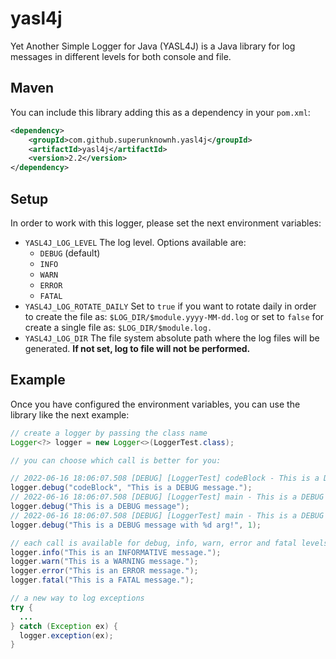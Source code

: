 # yasl4j

Yet Another Simple Logger for Java (YASL4J) is a Java library for log messages in different levels for both console and file.

## Maven

You can include this library adding this as a dependency in your `pom.xml`:

```xml
<dependency>
    <groupId>com.github.superunknownh.yasl4j</groupId>
    <artifactId>yasl4j</artifactId>
    <version>2.2</version>
</dependency>
```

## Setup

In order to work with this logger, please set the next environment variables: 

  - `YASL4J_LOG_LEVEL` The log level. Options available are:
    - `DEBUG` (default) 
    - `INFO`
    - `WARN` 
    - `ERROR`
    - `FATAL`
  - `YASL4J_LOG_ROTATE_DAILY` Set to `true` if you want to rotate daily in order to create the file as: `$LOG_DIR/$module.yyyy-MM-dd.log` or set to `false` for create a single file as: `$LOG_DIR/$module.log.`
  - `YASL4J_LOG_DIR` The file system absolute path where the log files will be generated. <b>If not set, log to file will not be performed.</b>

## Example

Once you have configured the environment variables, you can use the library like the next example:

```java
// create a logger by passing the class name
Logger<?> logger = new Logger<>(LoggerTest.class);

// you can choose which call is better for you:

// 2022-06-16 18:06:07.508 [DEBUG] [LoggerTest] codeBlock - This is a DEBUG message.
logger.debug("codeBlock", "This is a DEBUG message.");
// 2022-06-16 18:06:07.508 [DEBUG] [LoggerTest] main - This is a DEBUG message.
logger.debug("This is a DEBUG message");
// 2022-06-16 18:06:07.508 [DEBUG] [LoggerTest] main - This is a DEBUG message with 1 arg!
logger.debug("This is a DEBUG message with %d arg!", 1);

// each call is available for debug, info, warn, error and fatal levels
logger.info("This is an INFORMATIVE message.");
logger.warn("This is a WARNING message.");
logger.error("This is an ERROR message.");
logger.fatal("This is a FATAL message.");

// a new way to log exceptions
try {
  ...
} catch (Exception ex) {
  logger.exception(ex);
}
```